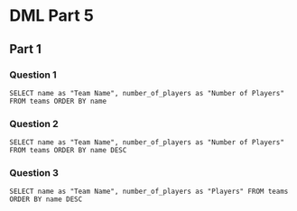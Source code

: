 # DML Part 5

## Part 1
### Question 1

```
SELECT name as "Team Name", number_of_players as "Number of Players" FROM teams ORDER BY name
```


### Question 2

```
SELECT name as "Team Name", number_of_players as "Number of Players" FROM teams ORDER BY name DESC
```

### Question 3

```
SELECT name as "Team Name", number_of_players as "Players" FROM teams ORDER BY name DESC
```
